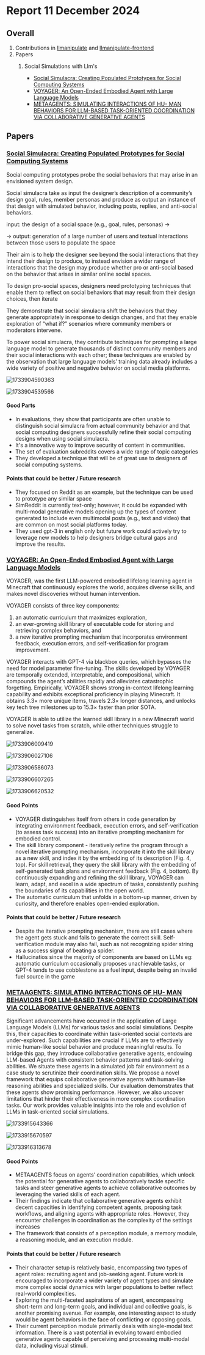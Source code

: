 # Report 11 December 2024

## Overall

1. Contributions  in [llmanipulate](https://github.com/georgetian3/llmanipulate-backend) and [llmanipulate-frontend](https://github.com/georgetian3/llmanipulate-frontend)
2. Papers
   1. Social Simulations with Llm's

      * [Social Simulacra: Creating Populated Prototypes for Social Computing Systems](https://arxiv.org/pdf/2208.04024)
      * [VOYAGER: An Open-Ended Embodied Agent with Large Language Models](https://arxiv.org/pdf/2305.16291)
      * [METAAGENTS: SIMULATING INTERACTIONS OF HU- MAN BEHAVIORS FOR LLM-BASED TASK-ORIENTED COORDINATION VIA COLLABORATIVE GENERATIVE AGENTS](https://arxiv.org/abs/2310.06500)

## Papers

### [Social Simulacra: Creating Populated Prototypes for Social Computing Systems](https://arxiv.org/pdf/2208.04024)

Social computing prototypes probe the social behaviors that may arise in an envisioned system design.

Social simulacra take as input the designer’s description of a community’s design goal, rules, member personas and produce as output an instance of that design with simulated behavior, including posts, replies, and anti-social behaviors.

input: the design of a social space (e.g., goal, rules, personas) ->

-> output: generation of a large number of users and textual interactions between those users to populate the space

Their aim is to help the designer see beyond the social interactions that they intend their design to produce, to instead envision a wider range of interactions that the design may produce whether pro or anti-social based on the behavior that arises in similar online social spaces.

To design pro-social spaces, designers need prototyping techniques that enable them to reflect on social behaviors that may result from their design choices, then iterate

They demonstrate that social simulacra shift the behaviors that they generate appropriately in response to design changes, and that they enable exploration of “what if?” scenarios where community members or moderators intervene.

To power social simulacra, they contribute techniques for prompting a large language model to generate thousands of distinct community members and their social interactions with each other; these techniques are enabled by the observation that large language models’ training data already includes a wide variety of positive and negative behavior on social media platforms.

![1733904590363](images/Report_11Dec2024/1733904590363.png)



![1733904539566](images/Report_11Dec2024/1733904539566.png)

#### Good Parts

* In evaluations, they show that participants are often unable to distinguish social simulacra from actual community behavior and that social computing designers successfully refine their social computing designs when using social simulacra.
* It's a innovative way to improve security of content in communities.
* The set of evaluation subreddits covers a wide range of topic categories
* They developed a technique that will be of great use to designers of social computing systems.

#### Points that could be better / Future research

* They focused on Reddit as an example, but the technique can be used to prototype any similar space
* SimReddit is currently text-only; however,  it could be expanded with multi-modal generative models  opening up the types of content generated to include even multimodal posts (e.g., text and video) that are common on most social platforms today.
* They used gpt-3 in english only but future work could actively try to leverage new models to help designers bridge cultural gaps and improve the results.




### [VOYAGER: An Open-Ended Embodied Agent with Large Language Models](https://arxiv.org/pdf/2305.16291)


VOYAGER, was the first LLM-powered embodied lifelong learning agent in Minecraft that continuously explores the world, acquires diverse skills, and makes novel discoveries without human intervention.

VOYAGER consists of three key components:

1. an automatic curriculum that maximizes exploration,
2. an ever-growing skill library of executable code for storing and retrieving complex behaviors, and
3. a new iterative prompting mechanism that incorporates environment feedback, execution errors, and self-verification for program improvement.

VOYAGER interacts with GPT-4 via blackbox queries, which bypasses the need for model parameter fine-tuning. The skills developed by VOYAGER are temporally extended, interpretable, and compositional, which compounds the agent’s abilities rapidly and alleviates catastrophic forgetting. Empirically, VOYAGER shows strong in-context lifelong learning capability and exhibits exceptional proficiency in playing Minecraft. It obtains 3.3× more unique items, travels 2.3× longer distances, and unlocks key tech tree milestones up to 15.3× faster than prior SOTA.

VOYAGER is able to utilize the learned skill library in a new Minecraft world to solve novel tasks from scratch, while other techniques struggle to generalize.

![1733906009419](images/Report_11Dec2024/1733906009419.png)

![1733906027106](images/Report_11Dec2024/1733906027106.png)

![1733906586073](images/Report_11Dec2024/1733906586073.png)


![1733906607265](images/Report_11Dec2024/1733906607265.png)



![1733906620532](images/Report_11Dec2024/1733906620532.png)

#### Good Points

* VOYAGER distinguishes itself from others in code generation by integrating environment feedback, execution errors, and self-verification (to assess task success) into an iterative prompting mechanism for embodied control.
* The skill library component - iteratively refine the program through a novel iterative prompting mechanism, incorporate it into the skill library as a new skill, and index it by the embedding of its description (Fig. 4, top). For skill retrieval, they query the skill library with the embedding of self-generated task plans and environment feedback (Fig. 4, bottom). By continuously expanding and refining the skill library, VOYAGER can learn, adapt, and excel in a wide spectrum of tasks, consistently pushing the boundaries of its capabilities in the open world.
* The automatic curriculum that unfolds in a bottom-up manner, driven by curiosity, and therefore enables open-ended exploration.

#### Points that could be better / Future research

* Despite the iterative prompting mechanism, there are still cases where the agent gets stuck and fails to generate the correct skill. Self-verification module may also fail, such as not recognizing spider string as a success signal of beating a spider.
* Hallucinatios since the majority of components are based on LLMs eg: automatic curriculum occasionally proposes unachievable tasks, or GPT-4 tends to use cobblestone as a fuel input, despite being an invalid fuel source in the game

### [METAAGENTS: SIMULATING INTERACTIONS OF HU- MAN BEHAVIORS FOR LLM-BASED TASK-ORIENTED COORDINATION VIA COLLABORATIVE GENERATIVE AGENTS](https://arxiv.org/abs/2310.06500)

Significant advancements have occurred in the application of Large Language Models (LLMs) for various tasks and social simulations. Despite this, their capacities to coordinate within task-oriented social contexts are under-explored. Such capabilities are crucial if LLMs are to effectively mimic human-like social behavior and produce meaningful results. To bridge this gap, they introduce collaborative generative agents, endowing LLM-based Agents with consistent behavior patterns and task-solving abilities. We situate these agents in a simulated job fair environment as a case study to scrutinize their coordination skills. We propose a novel framework that equips collaborative generative agents with human-like reasoning abilities and specialized skills. Our evaluation demonstrates that these agents show promising performance. However, we also uncover limitations that hinder their effectiveness in more complex coordination tasks. Our work provides valuable insights into the role and evolution of LLMs in task-oriented social simulations.

![1733915643366](images/Report_11Dec2024/1733915643366.png)

![1733915670597](images/Report_11Dec2024/1733915670597.png)

![1733916313678](images/Report_11Dec2024/1733916313678.png)


#### Good Points

* METAAGENTS focus on agents’ coordination capabilities, which unlock the potential for generative agents to collaboratively tackle specific tasks and steer generative agents to achieve collaborative outcomes by leveraging the varied skills of each agent.
* Their findings indicate that collaborative generative agents exhibit decent capacities in identifying competent agents, proposing task workflows, and aligning agents with appropriate roles. However, they encounter challenges in coordination as the complexity of the settings increases
* The framework that consists of a perception module, a memory module, a reasoning module, and an execution module.

#### Points that could be better / Future research

* Their character setup is relatively basic, encompassing two types of agent roles: recruiting agent and job-seeking agent. Future work is encouraged to incorporate a wider variety of agent types and simulate more complex social dynamics with larger populations to better reflect real-world complexities.
* Exploring the multi-faceted aspirations of an agent, encompassing short-term and long-term goals, and individual and collective goals, is another promising avenue. For example, one interesting aspect to study would be agent behaviors in the face of conflicting or opposing goals.
* Their current perception module primarily deals with single-modal text information. There is a vast potential in evolving toward embodied generative agents capable of perceiving and processing multi-modal data, including visual stimuli.
